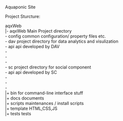 Aquaponic Site  

Project Sturcture:  

aqxWeb  
|- aqxWeb 	   Main Project directory  
    - config   common configuration/ property files etc.  
    - dav      project directory for data analytics and visulization  
      - api    api developed by DAV  
      -    
      -  
      -  
    - sc       project directory for social component  
      - api    api developed by SC  
      -  
      -  
      -  
|+ bin         for command-line interface stuff  
|+ docs        documents  
|+ scripts     maintenances / install scripts  
|+ template    HTML,CSS,JS  
|+ tests       tests  
